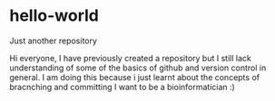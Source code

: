 # hello-world
Just another repository

Hi everyone,
I have previously created a repository but I still lack understanding of some of the basics of github and version control in general. I am doing this because i just learnt about the concepts of bracnching and committing 
I want to be a bioinformatician :)
